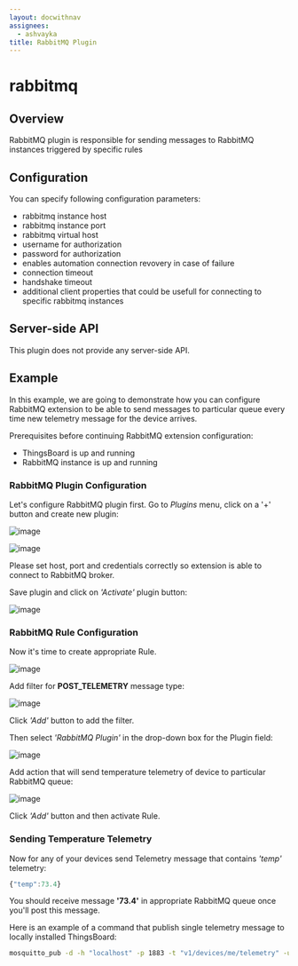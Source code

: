 ```yaml
---
layout: docwithnav
assignees:
  - ashvayka
title: RabbitMQ Plugin
---
```


# rabbitmq

## Overview

RabbitMQ plugin is responsible for sending messages to RabbitMQ instances triggered by specific rules

## Configuration

You can specify following configuration parameters:

* rabbitmq instance host
* rabbitmq instance port
* rabbitmq virtual host
* username for authorization
* password for authorization
* enables automation connection revovery in case of failure
* connection timeout
* handshake timeout
* additional client properties that could be usefull for connecting to specific rabbitmq instances

## Server-side API

This plugin does not provide any server-side API.

## Example

In this example, we are going to demonstrate how you can configure RabbitMQ extension to be able to send messages to particular queue every time new telemetry message for the device arrives.

Prerequisites before continuing RabbitMQ extension configuration:

* ThingsBoard is up and running
* RabbitMQ instance is up and running

### RabbitMQ Plugin Configuration

Let's configure RabbitMQ plugin first. Go to _Plugins_ menu, click on a '+' button and create new plugin:

![image](../../../.gitbook/assets/rabbitmq-plugin-config-1.png)

![image](../../../.gitbook/assets/rabbitmq-plugin-config-2.png)

Please set host, port and credentials correctly so extension is able to connect to RabbitMQ broker.

Save plugin and click on _'Activate'_ plugin button:

![image](../../../.gitbook/assets/rabbitmq-activate-plugin.png)

### RabbitMQ Rule Configuration

Now it's time to create appropriate Rule.

![image](../../../.gitbook/assets/rabbitmq-rule-config.png)

Add filter for **POST\_TELEMETRY** message type:

![image](../../../.gitbook/assets/post-telemetry-filter%20%281%29.png)

Click _'Add'_ button to add the filter.

Then select _'RabbitMQ Plugin'_ in the drop-down box for the Plugin field:

![image](../../../.gitbook/assets/rabbitmq-plugin-selection.png)

Add action that will send temperature telemetry of device to particular RabbitMQ queue:

![image](../../../.gitbook/assets/rabbitmq-rule-action-config.png)

Click _'Add'_ button and then activate Rule.

### Sending Temperature Telemetry

Now for any of your devices send Telemetry message that contains _'temp'_ telemetry:

```javascript
{"temp":73.4}
```

You should receive message **'73.4'** in appropriate RabbitMQ queue once you'll post this message.

Here is an example of a command that publish single telemetry message to locally installed ThingsBoard:

```bash
mosquitto_pub -d -h "localhost" -p 1883 -t "v1/devices/me/telemetry" -u "$ACCESS_TOKEN" -m '{"temp":73.4}'
```


